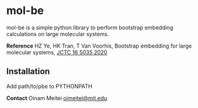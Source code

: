 mol-be
======
mol-be is a simple python library to perform bootstrap embedding calculations on large molecular systems.

**Reference**
HZ Ye, HK Tran, T Van Voorhis, Bootstrap embedding for large molecular systems, [JCTC 16 5035 2020](https://doi.org/10.1021/acs.jctc.0c00438)

## Installation
Add path/to/pbe to PYTHONPATH 

**Contact** Oinam Meitei oimeitei@mit.edu

